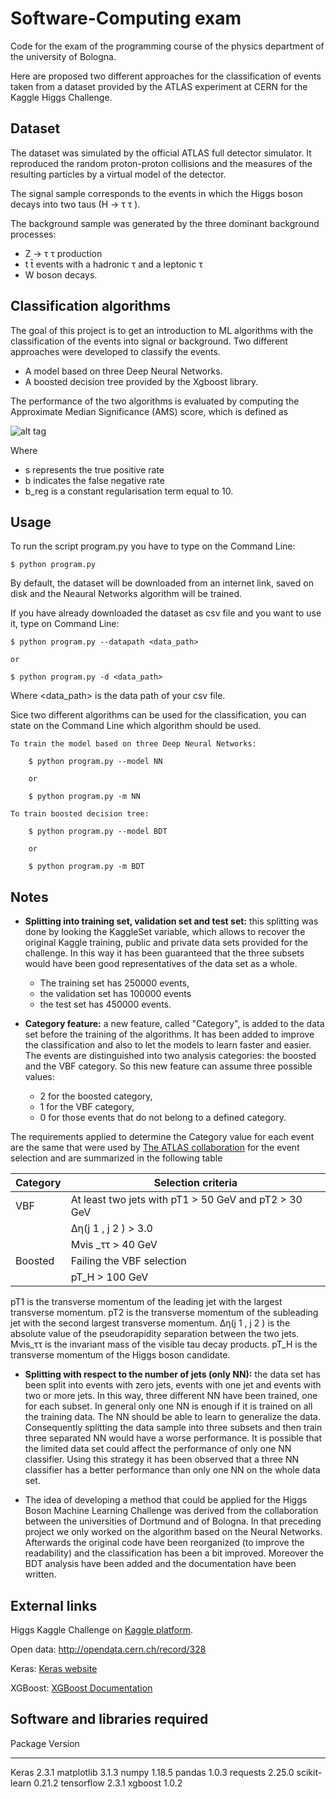 # Software-Computing exam
Code for the exam of the programming course of the physics department of the university of Bologna.

Here are proposed two different approaches for the classification of events taken from a dataset provided by the ATLAS experiment at CERN for 
the Kaggle Higgs Challenge.

## Dataset
The dataset was simulated by the official ATLAS full detector simulator. It reproduced the random proton-proton collisions and the measures 
of the resulting particles by a virtual model of the detector.

The signal sample corresponds to the events in which the Higgs boson decays into two taus (H → τ τ ). 

The background sample was generated by 
the three dominant background processes:
- Z → τ τ production
- t t̄  events with a hadronic τ and a leptonic τ
- W boson decays.

## Classification algorithms
The goal of this project is to get an introduction to ML algorithms with the classification of the events into signal or background.
Two different approaches were developed to classify the events.
- A model based on three Deep Neural Networks.
- A boosted decision tree provided by the Xgboost library.


The performance of the two algorithms is evaluated by computing the Approximate Median Significance (AMS) score, which is defined as
 	
![alt tag](https://github.com/IreneCa-gh/Software-Computing/blob/master/Images/AMSfunc.png)

Where 
-  s represents the true positive rate
- b indicates the false negative rate 
- b_reg is a constant regularisation term equal to 10.
 	
## Usage
To run the script program.py you have to type on the Command Line:
    
    $ python program.py

By default, the dataset will be downloaded from an internet link, saved on disk and the Neaural Networks algorithm will be trained.

If you have already downloaded the dataset as csv file and you want to use it, type on Command Line:
    
    $ python program.py --datapath <data_path>
    
    or
    
    $ python program.py -d <data_path>
    
Where <data_path> is the data path of your csv file.

Sice two different algorithms can be used for the classification, you can state on the Command Line which algorithm should be used.
    
    To train the model based on three Deep Neural Networks:
        
        $ python program.py --model NN
        
        or
        
        $ python program.py -m NN
        
    To train boosted decision tree:
    
        $ python program.py --model BDT
        
        or
        
        $ python program.py -m BDT
    
## Notes
- **Splitting into training set, validation set and test set:** 
this splitting was done by looking the KaggleSet variable, which allows to recover the original Kaggle training, public and private data sets provided for the challenge. 
In this way it has been guaranteed that the three subsets would have been good representatives of the data set as a whole.
    - The training set has 250000 events, 
    - the validation set has 100000 events 
    - the test set has 450000 events.

- **Category feature:**
a new feature, called "Category", is added to the data set before the training of the algorithms. It has been added to improve the classification and also to let the models to learn faster and easier. 
The events are distinguished into two analysis categories: the boosted and the VBF category. So this new feature can assume three possible values: 
    - 2 for the boosted category,
    - 1 for the VBF category,
    - 0 for those events that do not belong to a defined category.

The requirements applied to determine the Category value for each event are the same that
were used by [The ATLAS collaboration](https://link.springer.com/article/10.1007/JHEP04(2015)117) for the event selection and are summarized in the following table


| Category  | Selection criteria |
| --------- | ------------------ |
|   VBF     | At least two jets with pT1 > 50 GeV and pT2 > 30 GeV |
|           | ∆η(j 1 , j 2 ) > 3.0 |
|           | Mvis _ττ > 40 GeV |
| Boosted   | Failing the VBF selection |
|           | pT_H > 100 GeV |

pT1 is the transverse momentum of the leading jet with the largest transverse momentum. 
pT2 is the transverse momentum of the subleading jet with the second largest transverse momentum. 
∆η(j 1 , j 2 ) is the absolute value of the pseudorapidity separation between the two jets. 
Mvis_ττ is the invariant mass of the visible tau decay products.
pT_H is the transverse momentum of the Higgs boson candidate.

- **Splitting with respect to the number of jets (only NN):**
the data set has been split into events with zero jets, events with one jet and events with two or more jets.
In this way, three different NN have been trained, one for each subset.
In general only one NN is enough if it is trained on all the training data. 
The NN should be able to learn to generalize the data. 
Consequently splitting the data sample into three subsets and then train three separated NN would have a worse performance.
It is possible that the limited data set could affect the performance of only one NN classifier. 
Using this strategy it has been observed that a three NN classifier has a better performance than only one NN on the whole data set.

- The idea of developing a method that could be applied for the Higgs Boson Machine Learning Challenge was derived from the collaboration
between the universities of Dortmund and of Bologna. In that preceding project we only worked on the algorithm based on the Neural Networks.
Afterwards the original code have been reorganized (to improve the readability) and the classification has been a bit improved. 
Moreover the BDT analysis have been added and the documentation have been written.

## External links
Higgs Kaggle Challenge on [Kaggle platform](https://www.kaggle.com/c/higgs-boson).

Open data: http://opendata.cern.ch/record/328

Keras: [Keras website](https://keras.io/about/)

XGBoost: [XGBoost Documentation](https://xgboost.readthedocs.io/en/latest/)

## Software and libraries required
Package            Version
------------------ ---------
Keras               2.3.1
matplotlib          3.1.3
numpy               1.18.5
pandas              1.0.3
requests            2.25.0
scikit-learn        0.21.2
tensorflow          2.3.1
xgboost             1.0.2
